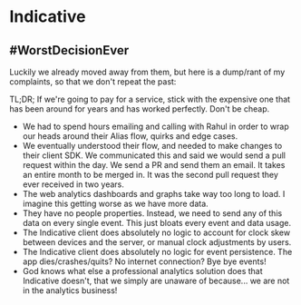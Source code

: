 # Indicative

## #WorstDecisionEver

Luckily we already moved away from them, but here is a dump/rant of my complaints, so that we don't repeat the past:

TL;DR; If we're going to pay for a service, stick with the expensive one that has been around for years and has worked perfectly. Don't be cheap.

- We had to spend hours emailing and calling with Rahul in order to wrap our heads around their Alias flow, quirks and edge cases.
- We eventually understood their flow, and needed to make changes to their client SDK. We communicated this and said we would send a pull request within the day. We send a PR and send them an email. It takes an entire month to be merged in. It was the second pull request they ever received in two years.
- The web analytics dashboards and graphs take way too long to load. I imagine this getting worse as we have more data.
- They have no people properties. Instead, we need to send any of this data on every single event. This just bloats every event and data usage.
- The Indicative client does absolutely no logic to account for clock skew between devices and the server, or manual clock adjustments by users.
- The Indicative client does absolutely no logic for event persistence. The app dies/crashes/quits? No internet connection? Bye bye events!
- God knows what else a professional analytics solution does that Indicative doesn't, that we simply are unaware of because... we are not in the analytics business!

</rant>
